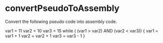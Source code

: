 # convertPseudoToAssembly
Convert the following pseudo code into assembly code.

var1 = 11
var2 = 10
var3 = 15
while ( (var1 > var2) AND (var2 < var3)) {
 var1 = var1 + 1
 var2 = var2 + 1
 var3 = var3 - 1
}
